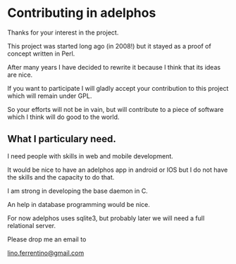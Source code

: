 # Contributing in adelphos


Thanks for your interest in the project.

This project was started long ago (in 2008!) but it
stayed as a proof of concept written in Perl.

After many years I have decided to rewrite it because
I think that its ideas are nice.

If you want to participate I will gladly accept your
contribution to this project which will remain under
GPL.

So your efforts will not be in vain, but will contribute
to a piece of software which I think will do good to
the world.

## What I particulary need.

I need people with skills in web and mobile development.

It would be nice to have an adelphos app in android or
IOS but I do not have the skills and the capacity to do that.

I am strong in developing the base daemon in C.

An help in database programming would be nice.

For now adelphos uses sqlite3, but probably later
we will need a full relational server.


Please drop me an email to

lino.ferrentino@gmail.com
